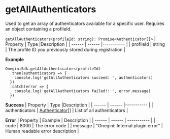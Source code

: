# getAllAuthenticators

Used to get an array of authenticators available for a specific user. Requires an object containing a profileId.

`getAllAuthenticators(profileId: string): Promise<Authenticator[]>`
| Property | Type |Description |
| ------ | ------ |----------- |
| profileId  | string | The profile ID you previously stored during registration |


**Example**
```
OneginiSdk.getAllAuthenticators(profileId)
  .then(authenticators => {
    console.log('getAllAuthenticators succeed: ', authenticators)
  })
  .catch(error => {
    console.log('getAllAuthenticators failed!: ', error.message)
  })
```

**Success**
| Property | Type |Description |
| ------ | ------ |----------- |
| authenticators  | [Authenticator](Authenticator.md)[] | List of all authenticators |

**Error**
| Property | Example | Description |
| ------ | ------ |  ----------- |
| code   | 8000   | The error code |
| message   | "Onegini: Internal plugin error"   | Human readable error description |
